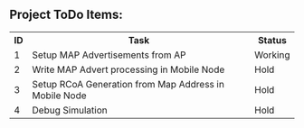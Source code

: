 
Project ToDo Items:
-------------------
<table>
  <tr>
    <th>ID</th><th>Task</th><th>Status</th>
  </tr>
  <tr>
    <td>1</td>
    <td>Setup MAP Advertisements from AP</td>
    <td>Working</td>
  </tr>
  <tr>
    <td>2</td>
    <td>Write MAP Advert processing in Mobile Node</td>
    <td>Hold</td>
  </tr>
  <tr>
    <td>3</td>
    <td>Setup RCoA Generation from Map Address in Mobile Node</td>
    <td>Hold</td>
  </tr>
  <tr>
    <td>4</td>
    <td>Debug Simulation</td>
    <td>Hold</td>
  </tr
</table>


